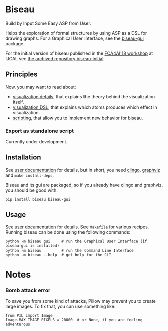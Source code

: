 # Biseau
Build by Input Some Easy ASP from User.

Helps the exploration of formal structures by using ASP as a DSL for drawing graphs.
For a Graphical User Interface, see the [biseau-gui](https://gitlab.inria.fr/lbourneu/biseau-gui) package.


For the initial version of biseau published in the
[FCA4AI'18 workshop](https://fca4ai.hse.ru/2018) at IJCAI,
see [the archived repository biseau-initial](https://gitlab.inria.fr/lbourneu/biseau-initial)


## Principles

Now, you may want to read about:

- [visualization details](doc/user-doc.mkd#visualization-principles), that explains the theory behind the visualization itself.
- [visualization DSL](doc/user-doc.mkd#asp-to-dot), that explains which atoms produces which effect in visualization.
- [scripting](doc/user-doc.mkd#scripting), that allow you to implement new behavior for biseau.


### Export as standalone script
Currently under development.




## Installation
See [user documentation](doc/user-doc.mkd#installation) for details,
but in short, you need [clingo](https://potassco.org/clingo/),
[graphviz](http://graphviz.org/) and `make install-deps`.

Biseau and its gui are packaged, so if you already have clingo and graphviz, you should be good with:

    pip install biseau biseau-gui


## Usage
See [user documentation](doc/user-doc.mkd#basic-usage) for details.
See [`Makefile`](Makefile) for various recipes.
Running biseau can be done using the following commands:

    python -m biseau gui     # run the Graphical User Interface (if biseau-gui is installed)
    python -m biseau         # run the Command Line Interface
    python -m biseau --help  # get help for the CLI


# Notes
### Bomb attack error
To save you from some kind of attacks, Pillow may prevent you to create large images. To fix that, you can use something like:

    from PIL import Image
    Image.MAX_IMAGE_PIXELS = 20000  # or None, if you are feeling adventurous


